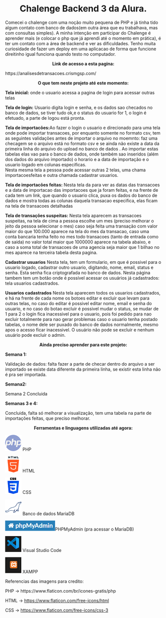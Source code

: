 <h1 align="center"><strong>Chalenge Backend 3 da Alura.</strong></h1>

Comecei o chalenge com uma noção muito pequena de PHP e já tinha tido algum contato com banco de dados(em outra área que eu trabalhava, mas com consultas simples).
 A minha intenção em participar do Chalenge é aprender mais (e colocar o php que já  aprendi até o momento em prática), é ter um contato com a área de backend e ver as dificuldades. Tenho muita curiosidade de fazer um deploy em uma aplicacao de forma que funcione direitinho igual funciona quando testo no computador.


<p align="center"><strong>Link de acesso a esta pagina:</strong></p>
https://analisesdetransacoes.crismgsp.com/


<p align="center"><strong>O que tem neste projeto até este momento:</strong></p>

<strong>Tela inicial:</strong> onde o usuario acessa a pagina de  login para acessar outras telas<br>

<strong>Tela de login:</strong> Usuario digita login e senha, e os dados sao checados no banco de dados, se tiver tudo ok,e o status do usuario for 1, o login é efetuado, a parte de logou está pronta. <br>

<strong>Tela de importacões:</strong>Ao fazer o login o usuario e direcionado para uma tela onde pode importar transacoes, por enquanto somente no formato csv, tem as seguintes validações antes de importar o arquivo no moemnto: faz uma checagem se o arquivo
está no formato csv e se ainda não existe a data da primeira linha do arquivo do upload no banco de dados . Ao importar estas tabelas elas vao para o banco de dados, onde também sao inseridos (além dos dados do arquivo importado) o horario e a data  de importação e o usuario logado em colunas especificas.<br>
Nesta mesma tela a pessoa pode acessar outras 2 telas, uma chama importacoesfeitas e outra chamada cadastrar usuarios.<br>

<strong>Tela de importacões feitas:</strong> Nesta tela da para ver as datas das transacoes e a data de importacao das importacoes que ja foram feitas, e na frente de cada tem um link, que quando o usuario clica, puxa os dados do banco de dados e mostra todas as colunas daquela transacao especifica, elas ficam na tela de transacoes detalhadas<br>

<strong>Tela de transações suspeitas:</strong> Nesta tela aparecem as transacoes suspeitas, na tela de cima a pessoa escolhe um mes (preciso melhorar o jeito da pessoa selecionar o mes) caso seja feita uma transação com valor maior do que 100.000 aparece na tela do mes da transacao, caso uma conta bancaria tenha feito no mes todo transacoes (tanto de entrada como de saida) no valor total maior que 1000000 aparece na tabela abaixo, e caso a soma total de transacoes de uma agencia seja maior que 1 bilhao no mes aparece na terceira tabela desta pagina.<br>

<strong>Cadastrar usuarios</strong> Nesta tela, tem um formulario, em que é possivel para o usuario logado, cadastrar outro usuario, digitando, nome, email, status e senha. Esta senha fica criptografada no banco de dados. Nesta página tambem tem um botão onde é possível acessar os usuários já cadastrados: tela usuarios cadastrados.<br>

<strong>Usuarios cadastrados</strong> Nesta tela aparecem todos os usuarios cadastrados, e há na frente de cada nome os botoes editar e excluir que levam para outras telas, no caso do editar é possivel editar nome, email e senha do usuario, e no caso do botao excluir é possivel mudar o status, se mudar de 1 para 2 o login fica inacessivel  para o usuario, pois foi pedido para nao excluir totalmente para nao gerar problemas caso o usuario tenha postado tabelas, o nome dele ser puxado do banco de dados normalmente, mesmo apos o acesso ficar inacessivel. O usuário não pode se excluir e nenhum usuário pode excluir o admin.
<br>

<p align="center"><strong>Ainda preciso aprender para este projeto:</strong></p>

<p><strong>Semana 1:</strong></p> 
Validação de dados: falta fazer a parte de checar dentro do arquivo a ser importado se existe data diferente da primeira linha, se existir esta linha não é pra ser importada.
<p><strong>Semana2:</strong></p> 
Semana 2 Concluida <br>
<p><strong>Semanas 3 e 4:</strong> </p> 
Concluida, falta só melhorar a visualização, tem uma tabela na parte de importações feitas, que preciso melhorar.
 <br>



<p align="center"><strong>Ferramentas e linguagens utilizadas até agora:</strong></p>
<p><img src='/assets/imagens/php.png' alt="simbolo PHP criado por Freepik - Flaticon"/> PHP </p>
<p><img src='/assets/imagens/html.png' alt="simbolo HTML criado por Freepik - Flaticon"/> HTML </p>
<p><img src='/assets/imagens/css.png' alt="simbolo CSS criado por Freepik - Flaticon"/> CSS </p>
<p><img src='/assets/imagens/mariadb.png'alt="simbolo MariaDB"/> Banco de dados MariaDB </p>
<p><img src='/assets/imagens/phpmyadmin.png' alt=" Imagem relacionada a PHPMyAdmin"/>PHPMyAdmin (pra acessar o MariaDB)  </p>
<p><img src='/assets/imagens/vscode.png' alt="simbolo VSCODE"/> Visual Studio Code </p>
<p><img src='/assets/imagens/xampp.png' alt="simbolo XAMPP"/> XAMPP <br> </p>



<p>Referencias das imagens para credito:</p>
PHP -> https://www.flaticon.com/br/icones-gratis/php

HTML -> https://www.flaticon.com/free-icons/html

CSS -> https://www.flaticon.com/free-icons/css-3













